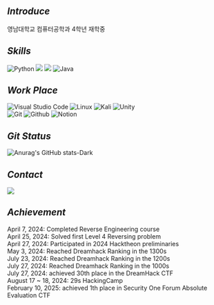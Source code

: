## _Introduce_

영남대학교 컴퓨터공학과 4학년 재학중  


## _Skills_

 ![Python](https://img.shields.io/badge/python-3670A0?style=for-the-badge&logo=python&logoColor=ffdd54)
 <img src="https://img.shields.io/badge/c-F2CB61?style=for-the-badge&logo=c&logoColor=white">
 <img src="https://img.shields.io/badge/assembly-8C8C8C?style=for-the-badge&logo=assemblyscript&logoColor=white">
 ![Java](https://img.shields.io/badge/java-%23ED8B00.svg?style=for-the-badge&logo=openjdk&logoColor=white)  


## _Work Place_
 
 ![Visual Studio Code](https://img.shields.io/badge/Visual%20Studio%20Code-0078d7.svg?style=for-the-badge&logo=visual-studio-code&logoColor=white)
 ![Linux](https://img.shields.io/badge/Linux-FCC624?style=for-the-badge&logo=linux&logoColor=black)
 ![Kali](https://img.shields.io/badge/Kali-268BEE?style=for-the-badge&logo=kalilinux&logoColor=white)
 ![Unity](https://img.shields.io/badge/Unity-57b9d3.svg?style=for-the-badge&logo=unity)  
 ![Git](https://img.shields.io/badge/git-F05033.svg?style=for-the-badge&logo=git&logoColor=white)
 ![Github](https://img.shields.io/badge/github-181717.svg?style=for-the-badge&logo=github&logoColor=white)
 ![Notion](https://img.shields.io/badge/Notion-F3F3F3.svg?style=for-the-badge&logo=notion&logoColor=black)  


## _Git Status_

 ![Anurag's GitHub stats-Dark](https://github-readme-stats.vercel.app/api?username=dltowls000&show_icons=true&theme=dark#gh-dark-mode-only)  
 

## _Contact_

<img src="https://img.shields.io/badge/dltowls000@yu.ac.kr-D14836?style=for-the-badge&logo=gmail&logoColor=white">

 

## _Achievement_

April 7, 2024: Completed Reverse Engineering course  
April 25, 2024: Solved first Level 4 Reversing problem  
April 27, 2024: Participated in 2024 Hacktheon preliminaries  
May 3, 2024: Reached Dreamhack Ranking in the 1300s  
July 23, 2024: Reached Dreamhack Ranking in the 1200s  
July 27, 2024: Reached Dreamhack Ranking in the 1000s    
July 27, 2024: achieved 30th place in the DreamHack CTF  
August 17 ~ 18, 2024: 29s HackingCamp  
February 10, 2025: achieved 1th place in Security One Forum Absolute Evaluation CTF
